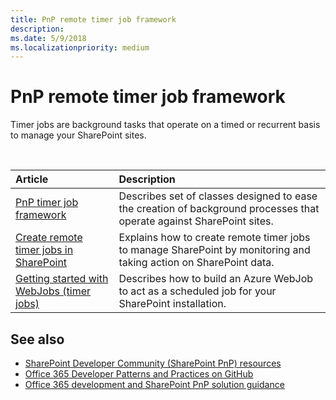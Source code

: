 ```yaml
---
title: PnP remote timer job framework
description:
ms.date: 5/9/2018
ms.localizationpriority: medium
---
```


# PnP remote timer job framework

Timer jobs are background tasks that operate on a timed or recurrent basis to manage your SharePoint sites.

<br/>

|Article|Description|
|:-----|:-----|
|[PnP timer job framework](timerjob-framework.md)|Describes set of classes designed to ease the creation of background processes that operate against SharePoint sites.|
|[Create remote timer jobs in SharePoint](create-remote-timer-jobs-in-sharepoint.md)|Explains how to create remote timer jobs to manage SharePoint by monitoring and taking action on SharePoint data.|
|[Getting started with WebJobs (timer jobs)](getting-started-with-building-azure-webjobs-for-your-office365-sites.md)|Describes how to build an Azure WebJob to act as a scheduled job for your SharePoint installation.

## See also

- [SharePoint Developer Community (SharePoint PnP) resources](../community/community.md)
- [Office 365 Developer Patterns and Practices on GitHub](https://github.com/SharePoint/PnP)
- [Office 365 development and SharePoint PnP solution guidance](office-365-development-patterns-and-practices-solution-guidance.md)

